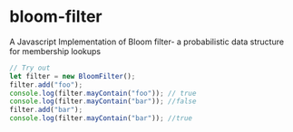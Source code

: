 # bloom-filter
A Javascript Implementation of Bloom filter- a probabilistic data structure for membership lookups

```js
// Try out
let filter = new BloomFilter();
filter.add("foo");
console.log(filter.mayContain("foo")); // true
console.log(filter.mayContain("bar")); //false
filter.add("bar");
console.log(filter.mayContain("bar")); //true
```
